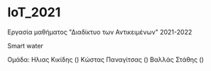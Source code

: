 # IoT_2021

Εργασία μαθήματος "Διαδίκτυο των Αντικειμένων" 2021-2022

Smart water

Ομάδα: Ηλιας Κικίδης () Κώστας Παναγίτσας () Βαλλάς Στάθης ()
